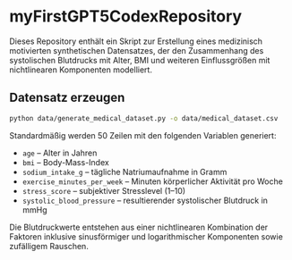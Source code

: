 # myFirstGPT5CodexRepository

Dieses Repository enthält ein Skript zur Erstellung eines medizinisch motivierten synthetischen Datensatzes, der den Zusammenhang des systolischen Blutdrucks mit Alter, BMI und weiteren Einflussgrößen mit nichtlinearen Komponenten modelliert.

## Datensatz erzeugen

```bash
python data/generate_medical_dataset.py -o data/medical_dataset.csv
```

Standardmäßig werden 50 Zeilen mit den folgenden Variablen generiert:

- `age` – Alter in Jahren
- `bmi` – Body-Mass-Index
- `sodium_intake_g` – tägliche Natriumaufnahme in Gramm
- `exercise_minutes_per_week` – Minuten körperlicher Aktivität pro Woche
- `stress_score` – subjektiver Stresslevel (1–10)
- `systolic_blood_pressure` – resultierender systolischer Blutdruck in mmHg

Die Blutdruckwerte entstehen aus einer nichtlinearen Kombination der Faktoren inklusive sinusförmiger und logarithmischer Komponenten sowie zufälligem Rauschen.
